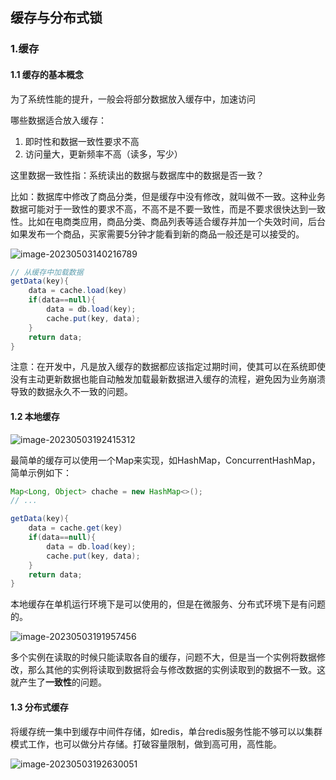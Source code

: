 ## 缓存与分布式锁

### 1.缓存



#### 1.1 缓存的基本概念

为了系统性能的提升，一般会将部分数据放入缓存中，加速访问

哪些数据适合放入缓存：

1. 即时性和数据一致性要求不高
2. 访问量大，更新频率不高（读多，写少）



这里数据一致性指：系统读出的数据与数据库中的数据是否一致？

比如：数据库中修改了商品分类，但是缓存中没有修改，就叫做不一致。这种业务数据可能对于一致性的要求不高，不高不是不要一致性，而是不要求很快达到一致性。比如在电商类应用，商品分类、商品列表等适合缓存并加一个失效时间，后台如果发布一个商品，买家需要5分钟才能看到新的商品一般还是可以接受的。



![image-20230503140216789](D:\myNote\resources\image-20230503140216789.png)



```java
// 从缓存中加载数据
getData(key){
    data = cache.load(key)
    if(data==null){
        data = db.load(key);
        cache.put(key, data);
    }
    return data;
}
```

注意：在开发中，凡是放入缓存的数据都应该指定过期时间，使其可以在系统即使没有主动更新数据也能自动触发加载最新数据进入缓存的流程，避免因为业务崩溃导致的数据永久不一致的问题。



#### 1.2 本地缓存

![image-20230503192415312](D:\myNote\resources\image-20230503192415312.png)

最简单的缓存可以使用一个Map来实现，如HashMap，ConcurrentHashMap，简单示例如下：

```java
Map<Long, Object> chache = new HashMap<>();
// ...

getData(key){
    data = cache.get(key)
    if(data==null){
        data = db.load(key);
        cache.put(key, data);
    }
    return data;
}
```

本地缓存在单机运行环境下是可以使用的，但是在微服务、分布式环境下是有问题的。



![image-20230503191957456](D:\myNote\resources\image-20230503191957456.png)

多个实例在读取的时候只能读取各自的缓存，问题不大，但是当一个实例将数据修改，那么其他的实例将读取到数据将会与修改数据的实例读取到的数据不一致。这就产生了**一致性**的问题。



#### 1.3 分布式缓存

将缓存统一集中到缓存中间件存储，如redis，单台redis服务性能不够可以以集群模式工作，也可以做分片存储。打破容量限制，做到高可用，高性能。

![image-20230503192630051](D:\myNote\resources\image-20230503192630051.png)



